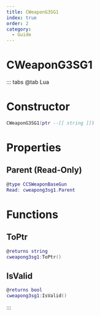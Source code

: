 ```yaml
---
title: CWeaponG3SG1
index: true
order: 2
category:
  - Guide
---
```


# CWeaponG3SG1

::: tabs
@tab Lua
# Constructor
```lua
CWeaponG3SG1(ptr --[[ string ]])
```
# Properties
## Parent (Read-Only)
```lua
@type CCSWeaponBaseGun
Read: cweapong3sg1.Parent
```
# Functions
## ToPtr
```lua
@returns string
cweapong3sg1:ToPtr()
```
## IsValid
```lua
@returns bool
cweapong3sg1:IsValid()
```

:::